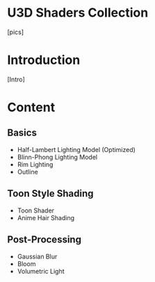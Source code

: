 U3D Shaders Collection
======================
[pics]
# Introduction
[Intro]

# Content
## Basics
* Half-Lambert Lighting Model (Optimized)
* Blinn-Phong Lighting Model
* Rim Lighting
* Outline

## Toon Style Shading
* Toon Shader
* Anime Hair Shading

## Post-Processing 
* Gaussian Blur
* Bloom
* Volumetric Light
